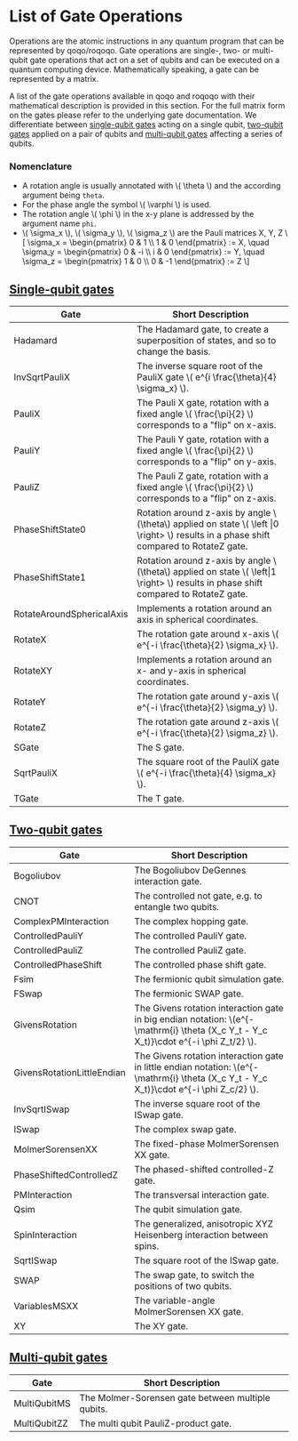 # List of Gate Operations

Operations are the atomic instructions in any quantum program that can be represented by qoqo/roqoqo. Gate operations are single-, two- or multi-qubit gate operations that act on a set of qubits and can be executed on a quantum computing device. Mathematically speaking, a gate can be represented by a matrix.

A list of the gate operations available in qoqo and roqoqo with their mathematical description is provided in this section. For the full matrix form on the gates please refer to the underlying gate documentation. We differentiate between [single-qubit gates](single_qubit_gates.md) acting on a single qubit, [two-qubit gates](two_qubit_gates.md) applied on a pair of qubits and [multi-qubit gates](multi_qubit_gates.md) affecting a series of qubits.

### Nomenclature

* A rotation angle is usually annotated with \\( \theta \\) and the according argument being `theta`.
* For the phase angle the symbol \\( \varphi \\) is used.
* The rotation angle  \\( \phi \\)  in the x-y plane is addressed by the argument name `phi`.
* \\( \sigma_x \\), \\( \sigma_y \\), \\( \sigma_z \\) are the Pauli matrices X, Y, Z
\\[
    \sigma_x = \begin{pmatrix} 0 & 1 \\\\ 1 & 0 \end{pmatrix} := X, \quad \sigma_y = \begin{pmatrix} 0 & -i \\\\ i & 0 \end{pmatrix} := Y,  \quad \sigma_z = \begin{pmatrix} 1 & 0 \\\\ 0 & -1 \end{pmatrix} := Z
\\]

## [Single-qubit gates](single_qubit_gates.md)

| Gate | Short Description |
|---------|---------|
| Hadamard     | The Hadamard gate, to create a superposition of states, and so to change the basis.  |
| InvSqrtPauliX     | The inverse square root of the PauliX gate \\( e^{i \frac{\theta}{4} \sigma_x} \\).  |
| PauliX     | The Pauli X gate, rotation with a fixed angle \\( \frac{\pi}{2} \\) corresponds to a "flip" on x-axis.  |
| PauliY     | The Pauli Y gate, rotation with a fixed angle \\( \frac{\pi}{2} \\) corresponds to a "flip" on y-axis.  |
| PauliZ     | The Pauli Z gate, rotation with a fixed angle \\( \frac{\pi}{2} \\) corresponds to a "flip" on z-axis.  |
| PhaseShiftState0     | Rotation around z-axis by angle \\(\theta\\) applied on state \\( \left \|0 \right> \\) results in a phase shift compared to RotateZ gate. |
| PhaseShiftState1     | Rotation around z-axis by angle \\(\theta\\) applied on state \\( \left\|1 \right> \\) results in phase shift compared to RotateZ gate. |
| RotateAroundSphericalAxis     | Implements a rotation around an axis in spherical coordinates.  |
| RotateX     | The rotation gate around x-axis \\( e^{-i \frac{\theta}{2} \sigma_x} \\).  |
| RotateXY     | Implements a rotation around an x- and y-axis in spherical coordinates.  |
| RotateY     | The rotation gate around y-axis \\( e^{-i \frac{\theta}{2} \sigma_y} \\).  |
| RotateZ     | The rotation gate around z-axis \\( e^{-i \frac{\theta}{2} \sigma_z} \\).  |
| SGate     | The S gate.  |
| SqrtPauliX     | The square root of the PauliX gate \\( e^{-i \frac{\theta}{4} \sigma_x} \\).  |
| TGate     | The T gate.  |


## [Two-qubit gates](two_qubit_gates.md)

| Gate | Short Description |
|---------|---------|
| Bogoliubov    |  The Bogoliubov DeGennes interaction gate. |
| CNOT    |  The controlled not gate, e.g. to entangle two qubits. |
| ComplexPMInteraction    |  The complex hopping gate. |
| ControlledPauliY    |  The controlled PauliY gate. |
| ControlledPauliZ    |  The controlled PauliZ gate. |
| ControlledPhaseShift    |  The controlled phase shift gate. |
| Fsim   |  The fermionic qubit simulation gate. |
| FSwap   |  The fermionic SWAP gate. |
| GivensRotation   |  The Givens rotation interaction gate in big endian notation: \\(e^{-\mathrm{i} \theta (X_c Y_t - Y_c X_t)}\cdot e^{-i \phi Z_t/2} \\). |
| GivensRotationLittleEndian   |  The Givens rotation interaction gate in little endian notation: \\(e^{-\mathrm{i} \theta (X_c Y_t - Y_c X_t)}\cdot e^{-i \phi Z_c/2} \\). |
| InvSqrtISwap    |  The inverse square root of the ISwap gate. |
| ISwap    |  The complex swap gate. |
| MolmerSorensenXX    |  The fixed-phase MolmerSorensen XX gate. |
| PhaseShiftedControlledZ    |  The phased-shifted controlled-Z gate. |
| PMInteraction    |  The transversal interaction gate. |
| Qsim    |  The qubit simulation gate. |
| SpinInteraction    |  The generalized, anisotropic XYZ Heisenberg interaction between spins. |
| SqrtISwap    |  The square root of the ISwap gate. |
| SWAP    |  The swap gate, to switch the positions of two qubits. |
| VariablesMSXX    |  The variable-angle MolmerSorensen XX gate. |
| XY    |  The XY gate. |


## [Multi-qubit gates](multi_qubit_gates.md)

| Gate | Short Description |
|---------|---------|
| MultiQubitMS    |  The Molmer-Sorensen gate between multiple qubits. |
| MultiQubitZZ    |  The multi qubit PauliZ-product gate. |
